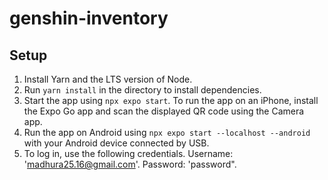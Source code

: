 # genshin-inventory
## Setup
1. Install Yarn and the LTS version of Node.
2. Run `yarn install` in the directory to install dependencies.
3. Start the app using `npx expo start`. To run the app on an iPhone, install the Expo Go app and scan the displayed QR code using the Camera app.
4. Run the app on Android using `npx expo start --localhost --android` with your Android device connected by USB.
5. To log in, use the following credentials. Username: 'madhura25.16@gmail.com'. Password: 'password".
